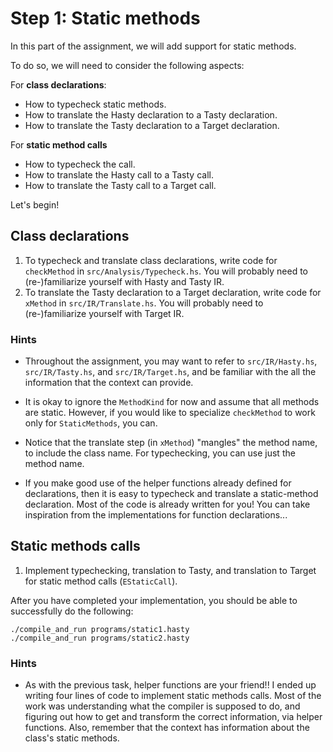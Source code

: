 # Step 1: Static methods
In this part of the assignment, we will add support for static methods. 

To do so, we will need to consider the following aspects:

For **class declarations**:
  - How to typecheck static methods.
  - How to translate the Hasty declaration to a Tasty declaration.
  - How to translate the Tasty declaration to a Target declaration.

For **static method calls**
  - How to typecheck the call.
  - How to translate the Hasty call to a Tasty call.
  - How to translate the Tasty call to a Target call.

Let's begin!

## Class declarations
1. To typecheck and translate class declarations, write code for `checkMethod` in
   `src/Analysis/Typecheck.hs`. You will probably need to (re-)familiarize
   yourself with Hasty and Tasty IR.
1. To translate the Tasty declaration to a Target declaration, write code for `xMethod` in
   `src/IR/Translate.hs`. You will probably need to (re-)familiarize
   yourself with Target IR.

### Hints
- Throughout the assignment, you may want to refer to `src/IR/Hasty.hs`,
  `src/IR/Tasty.hs`, and `src/IR/Target.hs`, and be familiar with the all the
  information that the context can provide.

- It is okay to ignore the `MethodKind` for now and assume that all methods are
  static. However, if you would like to specialize `checkMethod` to work only
  for `StaticMethods`, you can. 

- Notice that the translate step (in `xMethod`) "mangles" the method name, to
  include the class name. For typechecking, you can use just the method name.

- If you make good use of the helper functions already defined for declarations,
  then it is easy to typecheck and translate a static-method declaration. Most
  of the code is already written for you! You can take inspiration from the
  implementations for function declarations...

## Static methods calls
1. Implement typechecking, translation to Tasty, and translation to Target for
   static method calls (`EStaticCall`).

After you have completed your implementation, you should be able to successfully
do the following:
```
./compile_and_run programs/static1.hasty
./compile_and_run programs/static2.hasty
```

### Hints
- As with the previous task, helper functions are your friend!! I ended up
  writing four lines of code to implement static methods calls. Most of the work
  was understanding what the compiler is supposed to do, and figuring out how to
  get and transform the correct information, via helper functions. Also,
  remember that the context has information about the class's static methods.